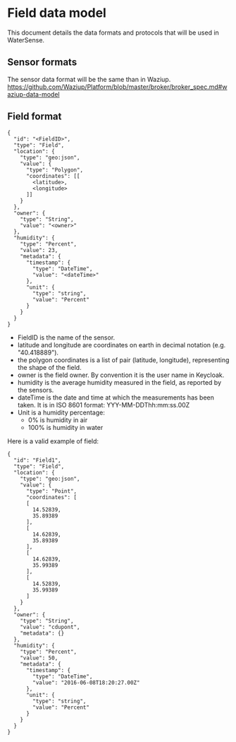 
Field data model
================

This document details the data formats and protocols that will be used in WaterSense.


Sensor formats
--------------

The sensor data format will be the same than in Waziup.
https://github.com/Waziup/Platform/blob/master/broker/broker_spec.md#waziup-data-model

Field format
------------

```
{
  "id": "<FieldID>",
  "type": "Field",
  "location": {
    "type": "geo:json",
    "value": {
      "type": "Polygon",
      "coordinates": [[
        <latitude>,
        <longitude>
      ]]
    }
  },
  "owner": {
    "type": "String",
    "value": "<owner>"
  },
  "humidity": {
    "type": "Percent",
    "value": 23,
    "metadata": {
      "timestamp": {
        "type": "DateTime",
        "value": "<dateTime>"
      },
      "unit": {
        "type": "string",
        "value": "Percent"
      }
    }
  }
}
```

- FieldID is the name of the sensor.
- latitude and longitude are coordinates on earth in decimal notation (e.g. "40.418889").
- the polygon coordinates is a list of pair (latitude, longitude), representing the shape of the field.
- owner is the field owner. By convention it is the user name in Keycloak.
- humidity is the average humidity measured in the field, as reported by the sensors.
- dateTime is the date and time at which the measurements has been taken. It is in ISO 8601 format: YYY-MM-DDThh:mm:ss.00Z
- Unit is a humidity percentage:
  - 0% is humidity in air
  - 100% is humidity in water



Here is a valid example of field:
```
{
  "id": "Field1",
  "type": "Field",
  "location": {
    "type": "geo:json",
    "value": {
      "type": "Point",
      "coordinates": [
      [
        14.52839,
        35.89389
      ],
      [
        14.62839,
        35.89389
      ],
      [
        14.62839,
        35.99389
      ],
      [
        14.52839,
        35.99389
      ]
    }
  },
  "owner": {
    "type": "String",
    "value": "cdupont",
    "metadata": {}
  },
  "humidity": {
    "type": "Percent",
    "value": 50,
    "metadata": {
      "timestamp": {
        "type": "DateTime",
        "value": "2016-06-08T18:20:27.00Z"
      },
      "unit": {
        "type": "string",
        "value": "Percent"
      }
    }
  }
}
```
